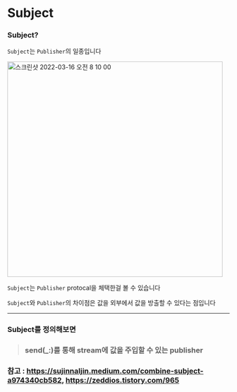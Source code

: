# Subject

### Subject?

`Subject`는 `Publisher`의 일종입니다 

<img width="488" alt="스크린샷 2022-03-16 오전 8 10 00" src="https://user-images.githubusercontent.com/81547954/158487016-8ab71fc1-c70a-4430-8aa4-5ada69cfc2b8.png">

`Subject`는 `Publisher` protocal을 체택한걸 볼 수 있습니다

`Subject`와 `Publisher`의 차이점은 값을 외부에서 값을 방출할 수 있다는 점입니다

<hr>

### Subject를 정의해보면

> ### **send(\_:)를** 통해 **stream**에 값을 주입할 수 있는 **publisher**

### 참고 : https://sujinnaljin.medium.com/combine-subject-a974340cb582, https://zeddios.tistory.com/965
